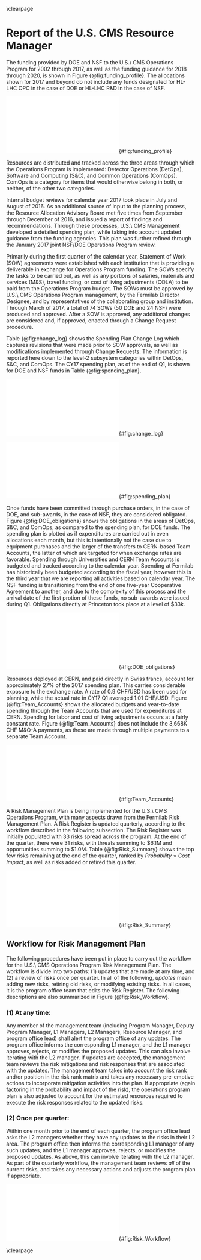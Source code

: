 \clearpage

# Report of the U.S. CMS Resource Manager

The funding provided by DOE and NSF to the U.S.\ CMS Operations Program for 2002
through 2017, as well as the funding guidance for 2018 through 2020, is shown in
Figure {@fig:funding_profile}.  The allocations shown for 2017 and beyond do not include
any funds designated for HL-LHC OPC in the case of DOE or HL-LHC R&D in the case of NSF.

![The annual U.S.\ CMS Operations Program funding provided by DOE and NSF.  For 2002
through 2017 the chart shows the actual funding, while for 2018 onward the current
funding guidance is shown.](figures/CY17_Funding_Profile.pdf){#fig:funding_profile}

Resources are distributed and tracked across the three areas through which the
Operations Program is implemented:  Detector Operations (DetOps), Software and
Computing (S&C), and Common Operations (ComOps). ComOps is a category for items that
would otherwise belong in both, or neither, of the other two categories.

Internal budget reviews for calendar year 2017 took place in July and August of 2016.  As an
additional source of input to the planning process, the Resource Allocation Advisory Board met
five times from September through December of 2016, and issued a report of findings and
recommendations.  Through these processes, U.S.\ CMS Management developed a detailed
spending plan, while taking into account updated guidance from the funding agencies.
This plan was further refined through the January 2017 joint NSF/DOE Operations Program
review.

Primarily during the first quarter of the calendar year, Statement of Work (SOW)
agreements were established with each institution that is providing a deliverable in
exchange for Operations Program funding.  The SOWs specify the tasks to be carried out,
as well as any portions of salaries, materials and services (M&S), travel funding, or
cost of living adjustments (COLA) to be paid from the Operations Program budget.  The
SOWs must be approved by U.S.\ CMS Operations Program management, by the Fermilab
Director Designee, and by representatives of the collaborating group and institution.
Through March of 2017, a total of 74 SOWs (50 DOE and 24 NSF) were produced and
approved.  After a SOW is approved, any additional changes are considered and,
if approved, enacted through a Change Request procedure.

Table {@fig:change_log} shows the Spending Plan Change Log which captures revisions
that were made prior to SOW approvals, as well as modifications implemented through
Change Requests.  The information is reported here down to the level-2 subsystem
categories within DetOps, S&C, and ComOps.  The CY17 spending plan, as of the end of Q1,
is shown for DOE and NSF funds in Table {@fig:spending_plan}.

![Spending Plan Change Log for CY17 Q1.](figures/CY17Q1_Change_Log.pdf){#fig:change_log}

![Spending plan at the end of CY17 Q1, for funds from DOE, NSF, and the total.](figures/CY17Q1_Spending_Plan.pdf){#fig:spending_plan}

Once funds have been committed through purchase orders, in the
case of DOE, and sub-awards, in the case of NSF, they are considered obligated.
Figure {@fig:DOE_obligations} shows the obligations in the areas of DetOps, S&C, and
ComOps, as compared to the spending plan, for DOE funds.  The spending plan is plotted
as if expenditures are carried out in even allocations each month, but this is
intentionally not the case due to equipment purchases and the larger of the transfers
to CERN-based Team Accounts, the latter of which are targeted for when exchange rates
are favorable.  Spending through Universities and CERN Team Accounts is budgeted and
tracked according to the calendar year.  Spending at Fermilab has historically been
budgeted according to the fiscal year, however this is the third year that we are
reporting all activities based on calendar year.  The NSF funding is transitioning from
the end of one five-year Cooperative Agreement to another, and due to the complexity of
this process and the arrival date of the first protion of these funds, no sub-awards
were issued during Q1.  Obligations directly at Princeton took place at a level of $33k.

![Obligations and spending plan for DOE funds.  The spending plan is indicated with
the assumption of equal monthly increments just as a rough guide.](figures/CY17Q1_DOE_Obligations.pdf){#fig:DOE_obligations}

Resources deployed at CERN, and paid directly in Swiss francs, account for approximately
27% of the 2017 spending plan.  This carries considerable exposure to the exchange rate.
A rate of 0.9 CHF/USD has been used for planning, while the actual rate in CY17 Q1
averaged 1.01 CHF/USD.  Figure {@fig:Team_Accounts} shows the allocated budgets and
year-to-date spending through the Team Accounts that are used for expenditures at CERN.
Spending for labor and cost of living adjustments occurs at a fairly constant rate.
Figure {@fig:Team_Accounts} does not include the 3,668K CHF M&O-A payments, as these
are made through multiple payments to a separate Team Account.
<!---
 Source for exchange rate average:
 http://www.oanda.com/currency/historical-rates/
 Go to historical, Enter USD and CHF, select dates, and look at *Table* to get the average
-->

![Budget plan and year-to-date spending, in Swiss francs, through DetOps (top), ComOps (middle), and S&C (bottom) Team Accounts.](figures/CY17Q1_TA_All.pdf){#fig:Team_Accounts}


A Risk Management Plan is being implemented for the U.S.\ CMS Operations Program,
with many aspects drawn from the Fermilab Risk Management Plan.  A Risk Register is updated
quarterly, according to the workflow described in the following subsection.  The Risk Register
was initially populated with 33 risks spread across the program.
At the end of the quarter, there were 31 risks, with threats summing to $6.1M and opportunities
summing to $1.0M.  Table {@fig:Risk_Summary} shows the top few risks remaining at the end of the
quarter, ranked by *Probability* $\times$ *Cost Impact*, as well as risks added or
retired this quarter.

![Summary of the U.S.\ CMS Operations Program Risk Register.  Only the top few risks are shown,
as well as risks that were added and retired this quarter.](figures/CY17Q1_Risk_Summary.pdf){#fig:Risk_Summary}

## Workflow for Risk Management Plan

The following procedures have been put in place to carry out the workflow for the U.S.\ CMS Operations Program Risk
Management Plan.  The workflow is divide into two paths:  (1) updates that are made at any time, and (2) a review
of risks once per quarter.  In all of the following, *updates* mean adding new risks, retiring old risks, or modifying
existing risks.  In all cases, it is the program office team that edits the Risk Register.  The following descriptions
are also summarized in Figure {@fig:Risk_Workflow}.

### (1) At any time:

Any member of the management team (including Program Manager, Deputy Program Manager, L1 Managers, L2 Managers,
Resource Manager, and program office lead) shall alert the program office of any updates.  The program office informs
the corresponding L1 manager, and the L1 manager approves, rejects, or modifies the proposed updates.  This can also
involve iterating with the L2 manager.  If updates are accepted, the management team reviews the risk mitigations and
risk responses that are associated with the updates.  The management team takes into account the risk rank and/or position
in the risk rank matrix and takes any necessary pre-emptive actions to incorporate mitigation activities into the plan.
If appropriate (again factoring in the probability and impact of the risk), the operations program plan is also adjusted
to account for the estimated resources required to execute the risk responses related to the updated risks.

### (2) Once per quarter:

Within one month prior to the end of each quarter, the program office lead asks the L2 managers whether they have any
updates to the risks in their L2 area.  The program office then informs the corresponding L1 manager of any such updates,
and the L1 manager approves, rejects, or modifies the proposed updates.  As above, this can involve iterating with the L2
manager.  As part of the quarterly workflow, the management team reviews *all* of the current risks, and takes any necessary
actions and adjusts the program plan if appropriate.

![Summary of the two Risk Management Plan workflow paths.](figures/USCMS_Risk_Workflow_figure.pdf){#fig:Risk_Workflow}

\clearpage
